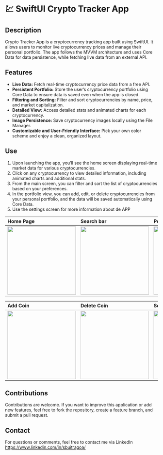 # 💹 SwiftUI Crypto Tracker App

## Description

Crypto Tracker App is a cryptocurrency tracking app built using SwiftUI. 
It allows users to monitor live cryptocurrency prices and manage their 
personal portfolio. The app follows the MVVM architecture and uses Core Data 
for data persistence, while fetching live data from an external API.

## Features

- **Live Data:** Fetch real-time cryptocurrency price data from a free API.
- **Persistent Portfolio:** Store the user’s cryptocurrency portfolio using Core Data to ensure data is saved even when the app is closed.
- **Filtering and Sorting:** Filter and sort cryptocurrencies by name, price, and market capitalization.
- **Detailed View:** Access detailed stats and animated charts for each cryptocurrency.
- **Image Persistence:** Save cryptocurrency images locally using the File Manager.
- **Customizable and User-Friendly Interface:** Pick your own color scheme and enjoy a clean, organized layout.


## Use

1. Upon launching the app, you’ll see the home screen displaying real-time
   market data for various cryptocurrencies.
2. Click on any cryptocurrency to view detailed information, including animated
   charts and additional stats.
3. From the main screen, you can filter and sort the list of cryptocurrencies
   based on your preferences.
4. In the portfolio view, you can add, edit, or delete cryptocurrencies from your personal portfolio,
   and the data will be saved automatically using Core Data.
5. Use the settings screen for more information about de APP

| Home Page             | Search bar              | Portfolio               | Edit Portfolio             | 
| :-------------------- | :---------------------- | :---------------------- | :------------------------- | 
| <img src="https://github.com/user-attachments/assets/83bd1ac1-c172-4fcb-b1e9-555267e998d3" width="225"/> | <img src="https://github.com/user-attachments/assets/f79a105b-05a9-43f5-9b65-b5bddc409fb1" width="225"/> | <img src="https://github.com/user-attachments/assets/394184f3-f844-42a3-9881-85ad8eaa4bd0" width="225"/> | <img src="https://github.com/user-attachments/assets/6da6477c-c019-441f-98a1-508d98d09dad" width="225"/> |

| Add Coin              | Delete Coin             | Settings                | Launch Screen              | 
| :-------------------- | :---------------------- | :---------------------- | :------------------------- | 
| <img src="https://github.com/user-attachments/assets/825b8111-d86d-4e91-90cd-38c65e2cb74e" width="225"/> | <img src="https://github.com/user-attachments/assets/087eb6f5-f0bf-4429-beec-dabb369c8942" width="225"/> | <img src="https://github.com/user-attachments/assets/1ee9eb45-3a79-4703-80e2-e91ce12ca93c" width="225"/> | <img src="https://github.com/user-attachments/assets/bddaae61-e884-48e6-bc84-eb48e788b0f0" width="225"/> |



## Contributions

Contributions are welcome. If you want to improve this application or add new features, 
feel free to fork the repository, create a feature branch, and submit a pull request.


## Contact

For questions or comments, feel free to contact me via 
LinkedIn https://www.linkedin.com/in/sbuitragoa/



